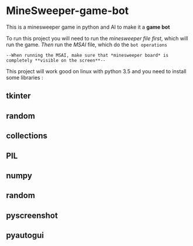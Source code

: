 # MineSweeper-game-bot
This is a minesweeper game in python and AI to make it a **game bot**


To run this project you will need to run the *minesweeper file first*, which will run the game. *Then* run the *MSAI* file, which do the `bot operations`

`--When running the MSAI, make sure that *minesweeper board* is completely **visible on the screen**--`

This project will work good on linux with python 3.5 and you need to install some libraries :

tkinter
-
random
-
collections
-
PIL
-
numpy
-
random
-
pyscreenshot
-
pyautogui
-
